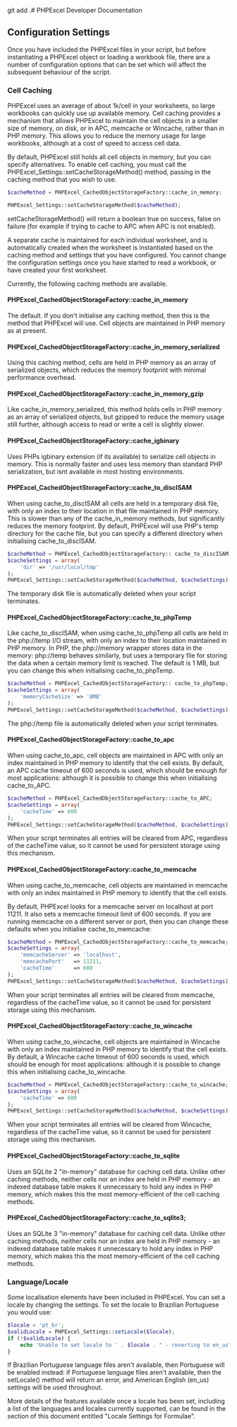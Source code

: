 git add .# PHPExcel Developer Documentation


## Configuration Settings

Once you have included the PHPExcel files in your script, but before instantiating a PHPExcel object or loading a workbook file, there are a number of configuration options that can be set which will affect the subsequent behaviour of the script.

### Cell Caching

PHPExcel uses an average of about 1k/cell in your worksheets, so large workbooks can quickly use up available memory. Cell caching provides a mechanism that allows PHPExcel to maintain the cell objects in a smaller size of memory, on disk, or in APC, memcache or Wincache, rather than in PHP memory. This allows you to reduce the memory usage for large workbooks, although at a cost of speed to access cell data.

By default, PHPExcel still holds all cell objects in memory, but you can specify alternatives. To enable cell caching, you must call the PHPExcel_Settings::setCacheStorageMethod() method, passing in the caching method that you wish to use.

```php
$cacheMethod = PHPExcel_CachedObjectStorageFactory::cache_in_memory;

PHPExcel_Settings::setCacheStorageMethod($cacheMethod);
```

setCacheStorageMethod() will return a boolean true on success, false on failure (for example if trying to cache to APC when APC is not enabled).

A separate cache is maintained for each individual worksheet, and is automatically created when the worksheet is instantiated based on the caching method and settings that you have configured. You cannot change the configuration settings once you have started to read a workbook, or have created your first worksheet.

Currently, the following caching methods are available.

#### PHPExcel_CachedObjectStorageFactory::cache_in_memory

The default. If you don't initialise any caching method, then this is the method that PHPExcel will use. Cell objects are maintained in PHP memory as at present.

#### PHPExcel_CachedObjectStorageFactory::cache_in_memory_serialized

Using this caching method, cells are held in PHP memory as an array of serialized objects, which reduces the memory footprint with minimal performance overhead.

#### PHPExcel_CachedObjectStorageFactory::cache_in_memory_gzip

Like cache_in_memory_serialized, this method holds cells in PHP memory as an array of serialized objects, but gzipped to reduce the memory usage still further, although access to read or write a cell is slightly slower.

#### PHPExcel_CachedObjectStorageFactory::cache_igbinary

Uses PHPs igbinary extension (if its available) to serialize cell objects in memory. This is normally faster and uses less memory than standard PHP serialization, but isnt available in most hosting environments.

#### PHPExcel_CachedObjectStorageFactory::cache_to_discISAM

When using cache_to_discISAM all cells are held in a temporary disk file, with only an index to their location in that file maintained in PHP memory. This is slower than any of the cache_in_memory methods, but significantly reduces the memory footprint. By default, PHPExcel will use PHP's temp directory for the cache file, but you can specify a different directory when initialising cache_to_discISAM.

```php
$cacheMethod = PHPExcel_CachedObjectStorageFactory:: cache_to_discISAM;
$cacheSettings = array( 
    'dir' => '/usr/local/tmp'
);
PHPExcel_Settings::setCacheStorageMethod($cacheMethod, $cacheSettings);
```

The temporary disk file is automatically deleted when your script terminates.

#### PHPExcel_CachedObjectStorageFactory::cache_to_phpTemp

Like cache_to_discISAM, when using cache_to_phpTemp all cells are held in the php://temp I/O stream, with only an index to their location maintained in PHP memory. In PHP, the php://memory wrapper stores data in the memory: php://temp behaves similarly, but uses a temporary file for storing the data when a certain memory limit is reached. The default is 1 MB, but you can change this when initialising cache_to_phpTemp.

```php
$cacheMethod = PHPExcel_CachedObjectStorageFactory:: cache_to_phpTemp;
$cacheSettings = array( 
    'memoryCacheSize' => '8MB'
);
PHPExcel_Settings::setCacheStorageMethod($cacheMethod, $cacheSettings);
```

The php://temp file is automatically deleted when your script terminates.

#### PHPExcel_CachedObjectStorageFactory::cache_to_apc

When using cache_to_apc, cell objects are maintained in APC with only an index maintained in PHP memory to identify that the cell exists. By default, an APC cache timeout of 600 seconds is used, which should be enough for most applications: although it is possible to change this when initialising cache_to_APC.

```php
$cacheMethod = PHPExcel_CachedObjectStorageFactory::cache_to_APC;
$cacheSettings = array( 
    'cacheTime' => 600
);
PHPExcel_Settings::setCacheStorageMethod($cacheMethod, $cacheSettings);
```

When your script terminates all entries will be cleared from APC, regardless of the cacheTime value, so it cannot be used for persistent storage using this mechanism.

#### PHPExcel_CachedObjectStorageFactory::cache_to_memcache

When using cache_to_memcache, cell objects are maintained in memcache with only an index maintained in PHP memory to identify that the cell exists.

By default, PHPExcel looks for a memcache server on localhost at port 11211. It also sets a memcache timeout limit of 600 seconds. If you are running memcache on a different server or port, then you can change these defaults when you initialise cache_to_memcache:

```php
$cacheMethod = PHPExcel_CachedObjectStorageFactory::cache_to_memcache;
$cacheSettings = array( 
    'memcacheServer' => 'localhost',
    'memcachePort'   => 11211,
    'cacheTime'      => 600
);
PHPExcel_Settings::setCacheStorageMethod($cacheMethod, $cacheSettings);
```

When your script terminates all entries will be cleared from memcache, regardless of the cacheTime value, so it cannot be used for persistent storage using this mechanism.

#### PHPExcel_CachedObjectStorageFactory::cache_to_wincache

When using cache_to_wincache, cell objects are maintained in Wincache with only an index maintained in PHP memory to identify that the cell exists. By default, a Wincache cache timeout of 600 seconds is used, which should be enough for most applications: although it is possible to change this when initialising cache_to_wincache.

```php
$cacheMethod = PHPExcel_CachedObjectStorageFactory::cache_to_wincache;
$cacheSettings = array( 
    'cacheTime' => 600
);
PHPExcel_Settings::setCacheStorageMethod($cacheMethod, $cacheSettings);
```

When your script terminates all entries will be cleared from Wincache, regardless of the cacheTime value, so it cannot be used for persistent storage using this mechanism.

#### PHPExcel_CachedObjectStorageFactory::cache_to_sqlite

Uses an SQLite 2 "in-memory" database for caching cell data. Unlike other caching methods, neither cells nor an index are held in PHP memory - an indexed database table makes it unnecessary to hold any index in PHP memory, which makes this the most memory-efficient of the cell caching methods.

#### PHPExcel_CachedObjectStorageFactory::cache_to_sqlite3;

Uses an SQLite 3 "in-memory" database for caching cell data. Unlike other caching methods, neither cells nor an index are held in PHP memory - an indexed database table makes it unnecessary to hold any index in PHP memory, which makes this the most memory-efficient of the cell caching methods.


### Language/Locale

Some localisation elements have been included in PHPExcel. You can set a locale by changing the settings. To set the locale to Brazilian Portuguese you would use:

```php
$locale = 'pt_br';
$validLocale = PHPExcel_Settings::setLocale($locale);
if (!$validLocale) {
    echo 'Unable to set locale to ' . $locale . " - reverting to en_us" . PHP_EOL;
}
```

If Brazilian Portuguese language files aren't available, then Portuguese will be enabled instead: if Portuguese language files aren't available, then the setLocale() method will return an error, and American English (en_us) settings will be used throughout.

More details of the features available once a locale has been set, including a list of the languages and locales currently supported, can be found in the section of this document entitled "Locale Settings for Formulae".

